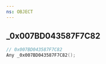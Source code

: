 ```yaml
---
ns: OBJECT
---
```

## _0x007BD043587F7C82

```c
// 0x007BD043587F7C82
Any _0x007BD043587F7C82();
```

